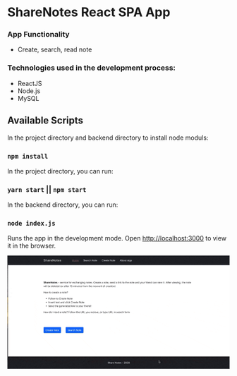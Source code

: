 # ShareNotes React SPA App
### App Functionality
  - Create, search, read note 

### Technologies used in the development process:
* ReactJS
* Node.js
* MySQL

## Available Scripts

In the project directory and backend directory to install node moduls:
### `npm install`

In the project directory, you can run:
### `yarn start` || `npm start`

In the backend directory, you can run:
### `node index.js` 


Runs the app in the development mode.
Open [http://localhost:3000](http://localhost:3000) to view it in the browser.

<div align="center">
  <img src="https://github.com/NataLinaIT/share_notes_reactApp/blob/master/react_project/assets/shareNotes.gif?raw=true" alt="screenshot" >
</div>
